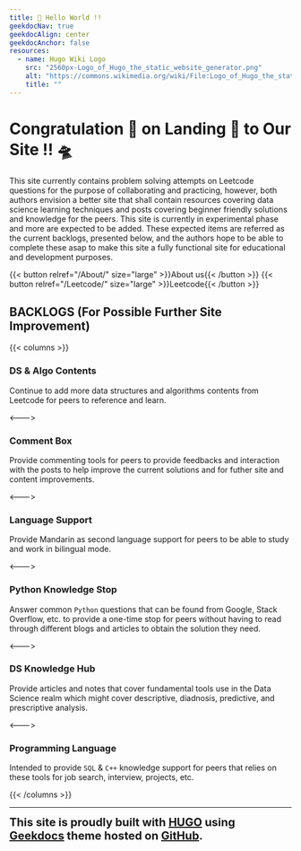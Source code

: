 ```yaml
---
title: 👋 Hello World !!
geekdocNav: true
geekdocAlign: center
geekdocAnchor: false
resources:
  - name: Hugo Wiki Logo
    src: "2560px-Logo_of_Hugo_the_static_website_generator.png"
    alt: "https://commons.wikimedia.org/wiki/File:Logo_of_Hugo_the_static_website_generator.svg"
    title: ""
---
```


# Congratulation 🚀 on Landing 🛬 to Our Site !! 🛸

<div align='left'>
This site currently contains problem solving attempts on <a src="https://leetcode.com">Leetcode</a> questions for the purpose of collaborating and practicing, however, both authors envision a better site that shall contain resources covering data science learning techniques and posts covering beginner friendly solutions and knowledge for the peers. This site is currently in experimental phase and more are expected to be added. These expected items are referred as the current backlogs, presented below, and the authors hope to be able to complete these asap to make this site a fully functional site for educational and development purposes.
</div>

{{< button relref="/About/" size="large" >}}About us{{< /button >}}
{{< button relref="/Leetcode/" size="large" >}}Leetcode{{< /button >}}

## BACKLOGS (For Possible Further Site Improvement)

{{< columns >}}<!-- begin columns block -->

### DS & Algo Contents

Continue to add more data structures and algorithms contents from Leetcode for peers to reference and learn.

<---> <!-- magic separator, between columns -->

### Comment Box

Provide commenting tools for peers to provide feedbacks and interaction with the posts to help improve the current solutions and for futher site and content improvements.

<---> <!-- magic separator, between columns -->

### Language Support

Provide Mandarin as second language support for peers to be able to study and work in bilingual mode.  

<---> <!-- magic separator, between columns -->

### Python Knowledge Stop

Answer common `Python` questions that can be found from Google, Stack Overflow, etc. to provide a one-time stop for peers without having to read through different blogs and articles to obtain the solution they need.

<---> <!-- magic separator, between columns -->

### DS Knowledge Hub

Provide articles and notes that cover fundamental tools use in the Data Science realm which might cover descriptive, diadnosis, predictive, and prescriptive analysis.

<---> <!-- magic separator, between columns -->

### Programming Language

Intended to provide `SQL` & `C++` knowledge support for peers that relies on these tools for job search, interview, projects, etc. 

{{< /columns >}}

---

<span style="font-weight:700;font-size:20px"> This site is proudly built with [HUGO](https://gohugo.io) using [Geekdocs](https://geekdocs.de/) theme hosted on [GitHub](https://github.com/). </span>

